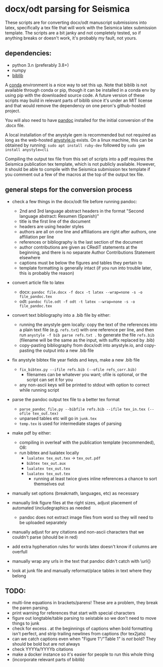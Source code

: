 # docx/odt parsing for Seismica

These scripts are for converting docx/odt manuscript submissions into latex, specifically a tex file that will work with the Seismica latex submission template. The scripts are a bit janky and not completely tested, so if anything breaks or doesn't work, it's probably my fault, not yours.

## dependencies:
- python 3.n (preferably 3.8+)
- numpy
- [biblib](https://github.com/aclements/biblib)

A [conda](conda.io) environment is a nice way to set this up. Note that biblib is not available through conda or pip, though it can be installed in a conda env by using pip with the downloaded source code. A future version of these scripts may build in relevant parts of biblib since it's under an MIT license and that would remove the dependency on one peron's github-hosted project.

You will also need to have [pandoc](pandoc.org/) installed for the initial conversion of the .docx file.

A local installation of the anystyle gem is recommended but not required as long as the web-hosted [anystyle.io](anystyle.io) exists. On a linux machine, this can be obtained by running: `sudo apt install ruby-dev` followed by `sudo gem install anystyle=cli`

Compiling the output tex file from this set of scripts into a pdf requires the Seismica publication tex template, which is not publicly available. However, it should be able to compile with the Seismica submission tex template if you comment out a few of the macros at the top of the output tex file.


## general steps for the conversion process

- check a few things in the docx/odt file before running pandoc:
    - 2nd and 3rd language abstract headers in the format "Second language abstract: Resumen (Spanish)" 
    - title is the first line of the document
    - headers are using header styles
    - authors are all on one line and affiliations are right after authors, one affiliation per line
    - references or bibliography is the last section of the document
    - author contributions are given as CRediT statements at the beginning, and there is no separate Author Contributions Statement elsewhere
    - captions must be below the figures and tables they pertain to
    - template formatting is generally intact (if you run into trouble later, this is probably the reason)

- convert article file to latex
    - docx: `pandoc file.docx -f docx -t latex --wrap=none -s -o file_pandoc.tex`
    - odt: `pandoc file.odt -f odt -t latex --wrap=none -s -o file_pandoc.tex`

- convert text bibliography into a .bib file by either:
    - running the anystyle gem locally: copy the text of the references into a plain text file (e.g. `refs.txt`) with one reference per line, and then run `anystyle -f bib parse refs.txt .` to generate the file `refs.bib` (filename will be the same as the input, with suffix replaced by .bib)
    - copy-pasting bibliography from docx/odt into anystyle.io, and copy-pasting the output into a new .bib file

- fix anystyle bibtex file year fields and keys, make a new .bib file
    - `fix_bibtex.py --ifile refs.bib (--ofile refs_corr.bib)`
        - filenames can be whatever you want; ofile is optional, or the script can set it for you
    - any non-ascii keys will be printed to stdout with option to correct while running script

- parse the pandoc output tex file to a better tex format
    - `parse_pandoc_file.py --bibfile refs.bib --ifile tex_in.tex (--ofile tex_out.tex)`
    - unparsed tables etc will go in `junk.tex`
    - `temp.tex` is used for intermediate stages of parsing

- make pdf by either:
    - compiling in overleaf with the publication template (recommended), OR:
    - run bibtex and lualatex locally
        - `lualatex tex_out.tex` -> `tex_out.pdf`
        - `bibtex tex_out.aux`
        - `lualatex tex_out.tex`
        - `lualatex tex_out.tex`
            - running at least twice gives inline references a chance to sort themselves out

- manually set options (breakmath, languages, etc) as necessary
- manually link figure files at the right sizes, adjust placement of automated \includegraphics as needed
    - pandoc does not extract image files from word so they will need to be uploaded separately
- manually adjust for any citations and non-ascii characters that we couldn't parse (should be in red)
- add extra hyphenation rules for words latex doesn't know if columns are overfull
- manually wrap any urls in the text that pandoc didn't catch with \url{}
- look at junk file and manually reformat/place tables in text where they belong

## TODO: 
- multi-line equations in brackets/parens! These are a problem, they break the paren parsing.
- print warning for references that start with special characters
- figure out longtable/table parsing to seistable so we don't need to move things to junk
- check for excess . at the beginnings of captions when bold formatting isn't perfect, and strip trailing newlines from captions (for tex2jats)
- can we catch captions even when "Figure 1"/"Table 1" is *not* bold? They should be bold but are not always
- check YYYYa/YYYYb citations
- make a docker instance so it's easier for people to run this whole thing
- (incorporate relevant parts of biblib)
